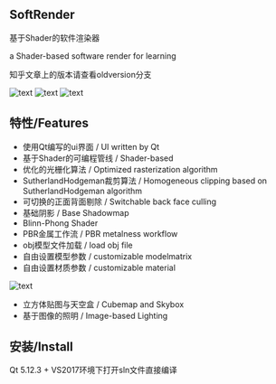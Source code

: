 ## SoftRender

基于Shader的软件渲染器

a Shader-based software render for learning

知乎文章上的版本请查看oldversion分支


![text](https://github.com/SilverClawko/SoftRender/blob/newVersion/ss1.png)
![text](https://github.com/SilverClawko/SoftRender/blob/newVersion/ss3.png)
![text](https://github.com/SilverClawko/SoftRender/blob/newVersion/ss4.png)



## 特性/Features

* 使用Qt编写的ui界面  /  UI written by Qt
* 基于Shader的可编程管线 / Shader-based
* 优化的光栅化算法 / Optimized rasterization algorithm
* SutherlandHodgeman裁剪算法 / Homogeneous clipping based on SutherlandHodgeman algorithm
* 可切换的正面背面剔除 / Switchable back face culling
* 基础阴影 / Base Shadowmap
* Blinn-Phong Shader
* PBR金属工作流 / PBR metalness workflow
* obj模型文件加载 / load obj file
* 自由设置模型参数 / customizable modelmatrix
* 自由设置材质参数 / customizable material

![text](https://github.com/SilverClawko/SoftRender/blob/newVersion/ss2.png)

* 立方体贴图与天空盒 / Cubemap and Skybox
* 基于图像的照明 / Image-based Lighting

## 安装/Install

Qt 5.12.3 + VS2017环境下打开sln文件直接编译
